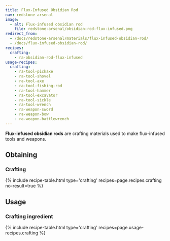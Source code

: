 ```yaml
---
title: Flux-Infused Obsidian Rod
nav: redstone-arsenal
image:
  - alt: Flux-infused obsidian rod
    file: redstone-arsenal/obsidian-rod-flux-infused.png
redirect_from:
  - /docs/redstone-arsenal/materials/flux-infused-obsidian-rod/
  - /docs/flux-infused-obsidian-rod/
recipes:
  crafting:
    - ra-obsidian-rod-flux-infused
usage-recipes:
  crafting:
    - ra-tool-pickaxe
    - ra-tool-shovel
    - ra-tool-axe
    - ra-tool-fishing-rod
    - ra-tool-hammer
    - ra-tool-excavator
    - ra-tool-sickle
    - ra-tool-wrench
    - ra-weapon-sword
    - ra-weapon-bow
    - ra-weapon-battlewrench
---
```


**Flux-infused obsidian rods** are crafting materials used to make flux-infused
tools and weapons.


Obtaining
---------

### Crafting
{% include recipe-table.html type='crafting' recipes=page.recipes.crafting no-result=true %}


Usage
-----

### Crafting ingredient
{% include recipe-table.html type='crafting' recipes=page.usage-recipes.crafting %}
